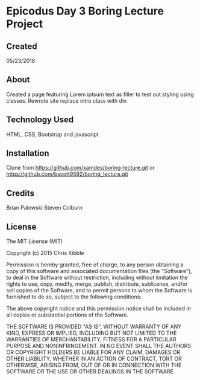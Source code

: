 # Epicodus Day 3 Boring Lecture Project

## Created

05/23/2018

## About

Created a page featuring Lorem iptsum text as filler to test out styling using classes.
Rewrote site replace intro class with div.

## Technology Used

HTML, CSS, Bootstrap and javascript

## Installation
Clone from https://github.com/xamdes/boring-lecture.git
or https://github.com/bscott9592/boring_lecture.git

## Credits
Brian Palowski
Steven Colburn

## License

The MIT License (MIT)

Copyright (c) 2015 Chris Kibble

Permission is hereby granted, free of charge, to any person obtaining a copy of this software and associated documentation files (the "Software"), to deal in the Software without restriction, including without limitation the rights to use, copy, modify, merge, publish, distribute, sublicense, and/or sell copies of the Software, and to permit persons to whom the Software is furnished to do so, subject to the following conditions:

The above copyright notice and this permission notice shall be included in all copies or substantial portions of the Software.

THE SOFTWARE IS PROVIDED "AS IS", WITHOUT WARRANTY OF ANY KIND, EXPRESS OR IMPLIED, INCLUDING BUT NOT LIMITED TO THE WARRANTIES OF MERCHANTABILITY, FITNESS FOR A PARTICULAR PURPOSE AND NONINFRINGEMENT. IN NO EVENT SHALL THE AUTHORS OR COPYRIGHT HOLDERS BE LIABLE FOR ANY CLAIM, DAMAGES OR OTHER LIABILITY, WHETHER IN AN ACTION OF CONTRACT, TORT OR OTHERWISE, ARISING FROM, OUT OF OR IN CONNECTION WITH THE SOFTWARE OR THE USE OR OTHER DEALINGS IN THE SOFTWARE.
